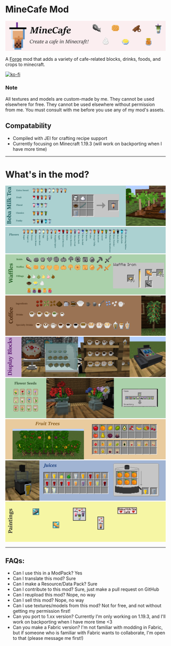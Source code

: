 # MineCafe Mod
![minecafe image](./src/main/resources/minecafe.png)

A [Forge](https://www.curseforge.com/minecraft/mc-mods/minecafe) mod that adds a variety of cafe-related blocks, drinks, foods, and crops to minecraft.

[![ko-fi](https://ko-fi.com/img/githubbutton_sm.svg)](https://ko-fi.com/A0A2I777F)

### Note
All textures and models are custom-made by me. 
They cannot be used elsewhere for free. 
They cannot be used elsewhere without permission from me. 
You must consult with me before you use any of my mod's assets.

## Compatability
- Compiled with JEI for crafting recipe support
- Currently focusing on Minecraft 1.19.3 (will work on backporting when I have more time)

---
# What's in the mod?
![milk teas](./tea_images/milk_tea.png)
![milk tea flavors](./tea_images/milk_tea_flavors.png)
![waffles](./tea_images/waffles.png)
![coffee](./tea_images/coffee.png)
![display blocks](./tea_images/display_cases.png)
![flowers and vase](./tea_images/flowers.png)
![fruit trees](./tea_images/fruit_trees.png)
![juices](./tea_images/juices.png)
![paintings](./tea_images/paintings.png)

---

## FAQs:
- Can I use this in a ModPack? Yes
- Can I translate this mod? Sure
- Can I make a Resource/Data Pack? Sure
- Can I contribute to this mod? Sure, just make a pull request on GitHub
- Can I reupload this mod? Nope, no way
- Can I sell this mod? Nope, no way
- Can I use textures/models from this mod? Not for free, and not without getting my permission first!
- Can you port to 1.xx version? Currently I'm only working on 1.19.3, and I'll work on backporting when I have more time <3
- Can you make a Fabric version? I'm not familiar with modding in Fabric, but if someone who is familiar with Fabric wants to collaborate, I'm open to that (please message me first!)
